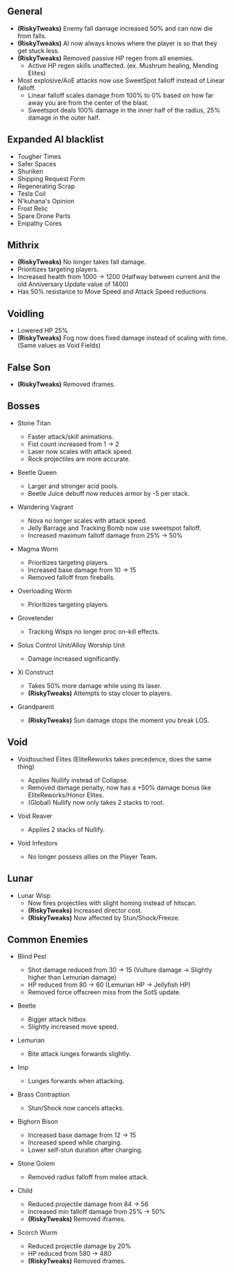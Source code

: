 ## General

- **(RiskyTweaks)** Enemy fall damage increased 50% and can now die from falls.
- **(RiskyTweaks)** AI now always knows where the player is so that they get stuck less.
- **(RiskyTweaks)** Removed passive HP regen from all enemies.
	- Active HP regen skills unaffected. (ex. Mushrum healing, Mending Elites)
- Most explosive/AoE attacks now use SweetSpot falloff instead of Linear falloff.
	- Linear falloff scales damage from 100% to 0% based on how far away you are from the center of the blast.
	- Sweetspot deals 100% damage in the inner half of the radius, 25% damage in the outer half.

## Expanded AI blacklist

- Tougher Times
- Safer Spaces
- Shuriken
- Shipping Request Form
- Regenerating Scrap
- Tesla Coil
- N'kuhana's Opinion
- Frost Relic
- Spare Drone Parts
- Empathy Cores

## Mithrix

- **(RiskyTweaks)** No longer takes fall damage.
- Prioritizes targeting players.
- Increased health from 1000 -> 1200 (Halfway between current and the old Anniversary Update value of 1400)
- Has 50% resistance to Move Speed and Attack Speed reductions.
	
## Voidling

- Lowered HP 25%
- **(RiskyTweaks)** Fog now does fixed damage instead of scaling with time. (Same values as Void Fields)

## False Son

- **(RiskyTweaks)** Removed iframes.

## Bosses

- Stone Titan
	- Faster attack/skill animations.
	- Fist count increased from 1 -> 2
	- Laser now scales with attack speed.
	- Rock projectiles are more accurate.
	
- Beetle Queen
	- Larger and stronger acid pools.
	- Beetle Juice debuff now reduces armor by -5 per stack.
	
- Wandering Vagrant
	- Nova no longer scales with attack speed.
	- Jelly Barrage and Tracking Bomb now use sweetspot falloff.
	- Increased maximum falloff damage from 25% -> 50%
	
- Magma Worm
	- Prioritizes targeting players.
	- Increased base damage from 10 -> 15
	- Removed falloff from fireballs.
	
- Overloading Worm
	- Prioritizes targeting players.
	
- Grovetender
	- Tracking Wisps no longer proc on-kill effects.
	
- Solus Control Unit/Alloy Worship Unit
	- Damage increased significantly.
	
- Xi Construct
	- Takes 50% more damage while using its laser.
	- **(RiskyTweaks)** Attempts to stay closer to players.
	
- Grandparent
	- **(RiskyTweaks)** Sun damage stops the moment you break LOS.

## Void

- Voidtouched Elites (EliteReworks takes precedence, does the same thing)
	- Applies Nullify instead of Collapse.
	- Removed damage penalty, now has a +50% damage bonus like EliteReworks/Honor Elites.
	- (Global) Nullify now only takes 2 stacks to root.
	
- Void Reaver
	- Applies 2 stacks of Nullify.
	
- Void Infestors
	- No longer possess allies on the Player Team.
	
## Lunar

- Lunar Wisp
	- Now fires projectiles with slight homing instead of hitscan.
	- **(RiskyTweaks)** Increased director cost.
	- **(RiskyTweaks)** Now affected by Stun/Shock/Freeze.
	
## Common Enemies

- Blind Pest
	- Shot damage reduced from 30 -> 15 (Vulture damage -> Slightly higher than Lemurian damage)
	- HP reduced from 80 -> 60 (Lemurian HP -> Jellyfish HP)
	- Removed force offscreen miss from the SotS update.
	
- Beetle
	- Bigger attack hitbox.
	- Slightly increased move speed.
	
- Lemurian
	- Bite attack lunges forwards slightly.
	
- Imp
	- Lunges forwards when attacking.
	
- Brass Contraption
	- Stun/Shock now cancels attacks.
	
- Bighorn Bison
	- Increased base damage from 12 -> 15
	- Increased speed while charging.
	- Lower self-stun duration after charging.
	
- Stone Golem
	- Removed radius falloff from melee attack.

- Child
	- Reduced projectile damage from 84 -> 56
	- Increased min falloff damage from 25% -> 50%
	- **(RiskyTweaks)** Removed iframes.

- Scorch Wurm
	- Reduced projectile damage by 20%
	- HP reduced from 580 -> 480
	- **(RiskyTweaks)** Removed iframes.